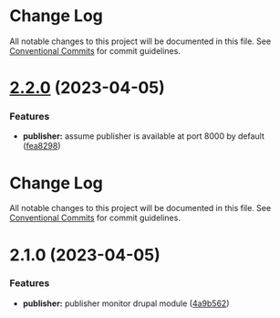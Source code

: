 # Change Log

All notable changes to this project will be documented in this file. See
[Conventional Commits](https://conventionalcommits.org) for commit guidelines.

# [2.2.0](https://github.com/AmazeeLabs/silverback-mono/compare/@-amazeelabs/silverback_publisher_monitor@2.1.0...@-amazeelabs/silverback_publisher_monitor@2.2.0) (2023-04-05)

### Features

- **publisher:** assume publisher is available at port 8000 by default
  ([fea8298](https://github.com/AmazeeLabs/silverback-mono/commit/fea8298ab8a2a102a361b303d7023f26ae88fd68))

# Change Log

All notable changes to this project will be documented in this file. See
[Conventional Commits](https://conventionalcommits.org) for commit guidelines.

# 2.1.0 (2023-04-05)

### Features

- **publisher:** publisher monitor drupal module
  ([4a9b562](https://github.com/AmazeeLabs/silverback-mono/commit/4a9b56261c533d92c4f49fc1f1491e58ea4cd5e4))
